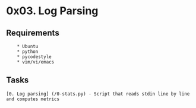 # 0x03. Log Parsing

## Requirements
        * Ubuntu
        * python
        * pycodestyle
        * vim/vi/emacs

## Tasks
    [0. Log parsing] (/0-stats.py) - Script that reads stdin line by line and computes metrics